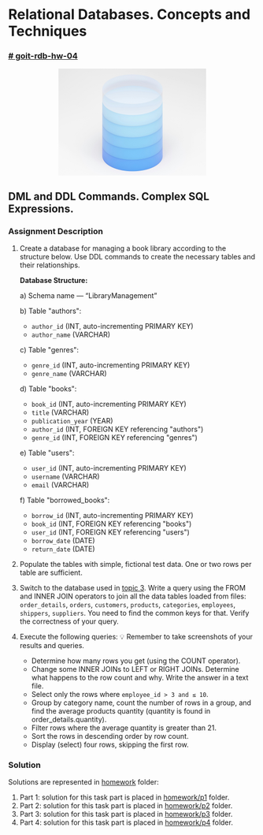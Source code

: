 

# Relational Databases. Concepts and Techniques

### [# goit-rdb-hw-04](https://github.com/topics/goit-rdb-hw-04)

<p align="center">
  <img align="center" src="./assets/thumbnail.jpg" width="300" title="Project thumbnail" alt="project thumbnail">
</p>


## DML and DDL Commands. Complex SQL Expressions.

### Assignment Description

1. Create a database for managing a book library according to the structure below. Use DDL commands to create the necessary tables and their relationships.
   
    **Database Structure:**

    a) Schema name — “LibraryManagement”

    b) Table "authors":
      * `author_id` (INT, auto-incrementing PRIMARY KEY)
      * `author_name` (VARCHAR)
    
    c) Table "genres":
      * `genre_id` (INT, auto-incrementing PRIMARY KEY)
      * `genre_name` (VARCHAR)
    
    d) Table "books":
      * `book_id` (INT, auto-incrementing PRIMARY KEY)
      * `title` (VARCHAR)
      * `publication_year` (YEAR)
      * `author_id` (INT, FOREIGN KEY referencing "authors")
      * `genre_id` (INT, FOREIGN KEY referencing "genres")

    e) Table "users":
      * `user_id` (INT, auto-incrementing PRIMARY KEY)
      * `username` (VARCHAR)
      * `email` (VARCHAR)

    f) Table "borrowed_books":
      * `borrow_id` (INT, auto-incrementing PRIMARY KEY)
      * `book_id` (INT, FOREIGN KEY referencing "books")
      * `user_id` (INT, FOREIGN KEY referencing "users")
      * `borrow_date` (DATE)
      * `return_date` (DATE)

2. Populate the tables with simple, fictional test data. One or two rows per table are sufficient.

3. Switch to the database used in [topic 3](https://github.com/oleksandr-romashko/goit-rdb-hw-03). 
  Write a query using the FROM and INNER JOIN operators to join all the data tables loaded from files: `order_details`, `orders`, `customers`, `products`, `categories`, `employees`, `shippers`, `suppliers`. You need to find the common keys for that. 
  Verify the correctness of your query.

4. Execute the following queries:
    💡 Remember to take screenshots of your results and queries.
    * Determine how many rows you get (using the COUNT operator).
    * Change some INNER JOINs to LEFT or RIGHT JOINs. Determine what happens to the row count and why. Write the answer in a text file.
    * Select only the rows where `employee_id > 3 and ≤ 10`.
    * Group by category name, count the number of rows in a group, and find the average products quantity (quantity is found in order_details.quantity).
    * Filter rows where the average quantity is greater than 21.
    * Sort the rows in descending order by row count.
    * Display (select) four rows, skipping the first row.

### Solution

Solutions are represented in [homework](./homework/) folder:

1. Part 1: solution for this task part is placed in [homework/p1](./homework/p1) folder.
2. Part 2: solution for this task part is placed in [homework/p2](./homework/p2) folder.
3. Part 3: solution for this task part is placed in [homework/p3](./homework/p3) folder.
4. Part 4: solution for this task part is placed in [homework/p4](./homework/p4) folder.
